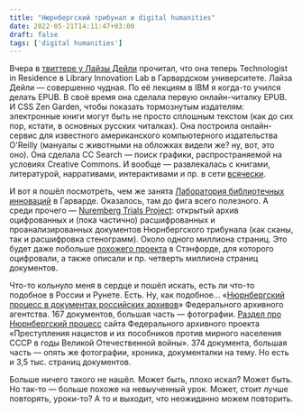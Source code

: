 ```yaml
---
title: "Нюрнбергский трибунал и digital humanities"
date: 2022-05-21T14:11:47+03:00
draft: false
tags: ['digital humanities']
---
```


Вчера в [твиттере у Лайзы Дейли](https://twitter.com/liza/status/1527718405763121152) прочитал, что она теперь Technologist in Residence в Library Innovation Lab в Гарвардском университете. Лайза Дейли — совершенно чудная. По её лекциям в IBM я когда-то учился делать EPUB. В своё время она сделала первую онлайн-читалку EPUB. И CSS Zen Garden, чтобы показать тормознутым издателям: электронные книги могут быть не просто сплошным текстом (как до сих пор, кстати, в основных русских читалках). Она построила онлайн-сервис для известного американского компьютерного издательства O'Reilly (мануалы с животными на обложках видели же? ну, вот, это оно). Она сделала CC Search — поиск графики, распространяемой на условиях Creative Commons. И вообще — развлекалась с книгами, литературой, нарративами, интерактивами и пр. в сети  [всячески](https://lizadaly.com/).

И вот я пошёл посмотреть, чем же занята [Лаборатория библиотечных инноваций](https://lil.law.harvard.edu/) в Гарварде. Оказалось, там до фига всего полезного. А среди прочего — [Nuremberg Trials Project](https://nuremberg.law.harvard.edu/): открытый архив оцифрованных и (пока частично) расшифрованных и проанализированных документов Нюрнбергского трибунала (как сканы, так и расшифровка стенограмм). Около одного миллиона страниц. Это будет даже побольше [похожего проекта](https://exhibits.stanford.edu/virtual-tribunals/feature/taube-archive-of-the-international-military-tribunal-imt-at-nuremberg-1945-1946) в Стэнфорде, для которого оцифровали, а также описали и пр. четверть миллиона страниц документов.

Что-то кольнуло меня в сердце и пошёл искать, есть ли что-то подобное в России и Рунете. Есть. Ну, как подобное… «[Нюрнбергский процесс в документах российских архивов](https://nurnberg.rusarchives.ru/)» Федерального архивного агентства. 167 документов, большая часть — фотографии. [Раздел про Нюрнбергский процесс](https://victims.rusarchives.ru/nyurnbergskiy-process) сайта Федерального архивного проекта «Преступления нацистов и их пособников против мирного населения СССР в годы Великой Отечественной войны». 374 документа, большая часть — опять же фотографии, хроника, документалки на тему. Но есть и 3,5 тыс. страниц документов.

Больше ничего такого не нашёл.  Может быть, плохо искал? Может быть. Но так-то — больше похоже на невыученный урок. Может, стоит лучше повторять, уроки-то? А то и выходит, что неожиданно можем повторить.